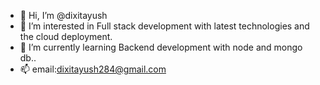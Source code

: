 - 👋 Hi, I’m @dixitayush
- 👀 I’m interested in Full stack development with latest technologies and the cloud deployment.
- 🌱 I’m currently learning Backend development with node and mongo db..
- 📫 email:dixitayush284@gmail.com

<!---
dixitayush/dixitayush is a ✨ special ✨ repository because its `README.md` (this file) appears on your GitHub profile.
You can click the Preview link to take a look at your changes.
--->

